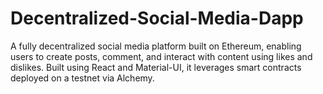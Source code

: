# Decentralized-Social-Media-Dapp
A fully decentralized social media platform built on Ethereum, enabling users to create posts, comment, and interact with content using likes and dislikes. Built using React and Material-UI, it leverages smart contracts deployed on a testnet via Alchemy.
